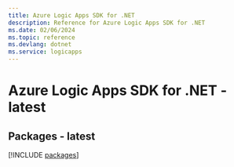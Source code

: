 ```yaml
---
title: Azure Logic Apps SDK for .NET
description: Reference for Azure Logic Apps SDK for .NET
ms.date: 02/06/2024
ms.topic: reference
ms.devlang: dotnet
ms.service: logicapps
---
```

# Azure Logic Apps SDK for .NET - latest
## Packages - latest
[!INCLUDE [packages](logic-apps-index.md)]